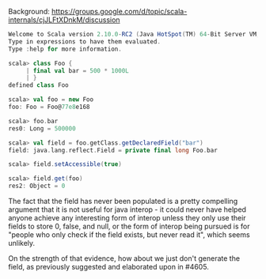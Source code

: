 Background: https://groups.google.com/d/topic/scala-internals/cjJLFtXDnkM/discussion
```scala
Welcome to Scala version 2.10.0-RC2 (Java HotSpot(TM) 64-Bit Server VM, Java 1.7.0_09).
Type in expressions to have them evaluated.
Type :help for more information.

scala> class Foo {
     | final val bar = 500 * 1000L
     | }
defined class Foo

scala> val foo = new Foo
foo: Foo = Foo@77e8e168

scala> foo.bar
res0: Long = 500000

scala> val field = foo.getClass.getDeclaredField("bar")
field: java.lang.reflect.Field = private final long Foo.bar

scala> field.setAccessible(true)

scala> field.get(foo)
res2: Object = 0
```
The fact that the field has never been populated is a pretty compelling argument that it is not useful for java interop - it could never have helped anyone achieve any interesting form of interop unless they only use their fields to store 0, false, and null, or the form of interop being pursued is for "people who only check if the field exists, but never read it", which seems unlikely.

On the strength of that evidence, how about we just don't generate the field, as previously suggested and elaborated upon in #4605.
